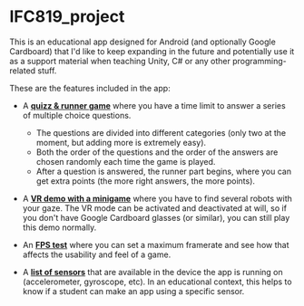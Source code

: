 # IFC819_project

This is an educational app designed for Android (and optionally Google Cardboard) that I'd like to keep expanding in the future and potentially use it as a support material when teaching Unity, C# or any other programming-related stuff.

These are the features included in the app:
 - A <ins>**quizz & runner game**</ins> where you have a time limit to answer a series of multiple choice questions.
   - The questions are divided into different categories (only two at the moment, but adding more is extremely easy).
   - Both the order of the questions and the order of the answers are chosen randomly each time the game is played.
   - After a question is answered, the runner part begins, where you can get extra points (the more right answers, the more points).

 - A <ins>**VR demo with a minigame**</ins> where you have to find several robots with your gaze. The VR mode can be activated and deactivated at will, so if you don't have Google Cardboard glasses (or similar), you can still play this demo normally.

 - An <ins>**FPS test**</ins> where you can set a maximum framerate and see how that affects the usability and feel of a game.

 - A <ins>**list of sensors**</ins> that are available in the device the app is running on (accelerometer, gyroscope, etc). In an educational context, this helps to know if a student can make an app using a specific sensor.
